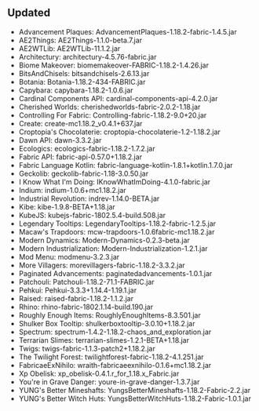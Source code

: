 ## Updated  

- Advancement Plaques: AdvancementPlaques-1.18.2-fabric-1.4.5.jar  
- AE2Things: AE2Things-1.1.0-beta.7.jar  
- AE2WTLib: AE2WTLib-11.1.2.jar  
- Architectury: architectury-4.5.76-fabric.jar  
- Biome Makeover: biomemakeover-FABRIC-1.18.2-1.4.26.jar  
- BitsAndChisels: bitsandchisels-2.6.13.jar  
- Botania: Botania-1.18.2-434-FABRIC.jar  
- Capybara: capybara-1.18.2-1.0.6.jar  
- Cardinal Components API: cardinal-components-api-4.2.0.jar  
- Cherished Worlds: cherishedworlds-fabric-2.0.2-1.18.jar  
- Controlling For Fabric: Controlling-fabric-1.18.2-9.0+20.jar  
- Create: create-mc1.18.2_v0.4.1+637.jar  
- Croptopia's Chocolaterie: croptopia-chocolaterie-1.2-1.18.2.jar  
- Dawn API: dawn-3.3.2.jar  
- Ecologics: ecologics-fabric-1.18.2-1.7.2.jar  
- Fabric API: fabric-api-0.57.0+1.18.2.jar  
- Fabric Language Kotlin: fabric-language-kotlin-1.8.1+kotlin.1.7.0.jar  
- Geckolib: geckolib-fabric-1.18-3.0.50.jar  
- I Know What I'm Doing: IKnowWhatImDoing-4.1.0-fabric.jar  
- Indium: indium-1.0.6+mc1.18.2.jar  
- Industrial Revolution: indrev-1.14.0-BETA.jar  
- Kibe: kibe-1.9.8-BETA+1.18.jar  
- KubeJS: kubejs-fabric-1802.5.4-build.508.jar  
- Legendary Tooltips: LegendaryTooltips-1.18.2-fabric-1.2.5.jar  
- Macaw's Trapdoors: mcw-trapdoors-1.0.6fabric-mc1.18.2.jar  
- Modern Dynamics: Modern-Dynamics-0.2.3-beta.jar  
- Modern Industrialization: Modern-Industrialization-1.2.1.jar  
- Mod Menu: modmenu-3.2.3.jar  
- More Villagers: morevillagers-fabric-1.18.2-3.3.2.jar  
- Paginated Advancements: paginatedadvancements-1.0.1.jar  
- Patchouli: Patchouli-1.18.2-71.1-FABRIC.jar  
- Pehkui: Pehkui-3.3.3+1.14.4-1.19.1.jar  
- Raised: raised-fabric-1.18.2-1.1.2.jar  
- Rhino: rhino-fabric-1802.1.14-build.190.jar  
- Roughly Enough Items: RoughlyEnoughItems-8.3.501.jar  
- Shulker Box Tooltip: shulkerboxtooltip-3.0.10+1.18.2.jar  
- Spectrum: spectrum-1.4.2-1.18.2-chaos_and_exploration.jar  
- Terrarian Slimes: terrarian-slimes-1.2.1-BETA+1.18.jar  
- Twigs: twigs-fabric-1.1.3-patch2+1.18.2.jar  
- The Twilight Forest: twilightforest-fabric-1.18.2-4.1.251.jar  
- FabricaeExNihilo: wraith-fabricaeexnihilo-0.1.6+mc1.18.2.jar  
- Xp Obelisk: xp_obelisk-0.4.1.r_for_1.18.x_Fabric.jar  
- You're in Grave Danger: youre-in-grave-danger-1.3.7.jar  
- YUNG's Better Mineshafts: YungsBetterMineshafts-1.18.2-Fabric-2.2.jar  
- YUNG's Better Witch Huts: YungsBetterWitchHuts-1.18.2-Fabric-1.0.1.jar   